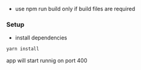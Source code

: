 - use npm run build only if build files are required


### Setup

- install dependencies
```bash
yarn install
```
app will start runnig on port 400
